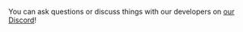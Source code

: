 You can ask questions or discuss things with our developers on [our Discord](https://discord.gg/g8uEFSM)!
